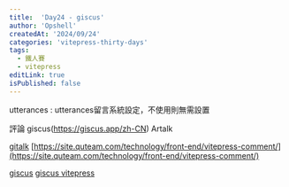 ```yaml
---
title:  'Day24 - giscus'
author: 'Opshell'
createdAt: '2024/09/24'
categories: 'vitepress-thirty-days'
tags:
  - 鐵人賽
  - vitepress
editLink: true
isPublished: false
---
```


utterances : utterances留言系統設定，不使用則無需設置

評論 giscus(https://giscus.app/zh-CN) Artalk

[](https://www.lihaoyu.cn/posts/use-artalk-in-valaxy)
[gitalk](https://blog.goalonez.site/blog/VitePress%E5%8D%9A%E5%AE%A2%E6%90%AD%E5%BB%BA.html#%E5%BC%95%E5%85%A5gitalk)
[https://site.quteam.com/technology/front-end/vitepress-comment/](https://site.quteam.com/technology/front-end/vitepress-comment/)

[giscus](https://giscus.app/zh-TW)
[giscus vitepress](https://site.quteam.com/technology/front-end/vitepress-comment/)
